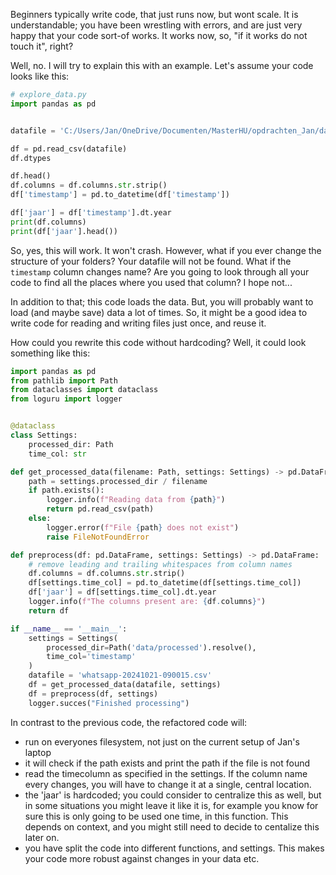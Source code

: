 Beginners typically write code, that just runs now, but wont scale.
It is understandable; you have been wrestling with errors, and are just very happy that your code sort-of works. It works now, so, "if it works do not touch it", right?

Well, no. I will try to explain this with an example.
Let's assume your code looks like this:

```python
# explore_data.py
import pandas as pd


datafile = 'C:/Users/Jan/OneDrive/Documenten/MasterHU/opdrachten_Jan/data/processed/whatsapp-20240918-065128.csv'

df = pd.read_csv(datafile)
df.dtypes

df.head()
df.columns = df.columns.str.strip()
df['timestamp'] = pd.to_datetime(df['timestamp'])

df['jaar'] = df['timestamp'].dt.year
print(df.columns)
print(df['jaar'].head())
```

So, yes, this will work. It won't crash. However, what if you ever change the structure of your folders? Your datafile will not be found. What if the `timestamp` column changes name? Are you going to look through all your code to find all the places where you used that column? I hope not...

In addition to that; this code loads the data. But, you will probably want to load (and maybe save) data a lot of times. So, it might be a good idea to write code for reading and writing files just once, and reuse it.

How could you rewrite this code without hardcoding? Well, it could look something like this:

```python
import pandas as pd
from pathlib import Path
from dataclasses import dataclass
from loguru import logger


@dataclass
class Settings:
    processed_dir: Path
    time_col: str

def get_processed_data(filename: Path, settings: Settings) -> pd.DataFrame:
    path = settings.processed_dir / filename
    if path.exists():
        logger.info(f"Reading data from {path}")
        return pd.read_csv(path)
    else:
        logger.error(f"File {path} does not exist")
        raise FileNotFoundError

def preprocess(df: pd.DataFrame, settings: Settings) -> pd.DataFrame:
    # remove leading and trailing whitespaces from column names
    df.columns = df.columns.str.strip()
    df[settings.time_col] = pd.to_datetime(df[settings.time_col])
    df['jaar'] = df[settings.time_col].dt.year
    logger.info(f"The columns present are: {df.columns}")
    return df

if __name__ == '__main__':
    settings = Settings(
        processed_dir=Path('data/processed').resolve(),
        time_col='timestamp'
    )
    datafile = 'whatsapp-20241021-090015.csv'
    df = get_processed_data(datafile, settings)
    df = preprocess(df, settings)
    logger.succes("Finished processing")
```

In contrast to the previous code, the refactored code will:

- run on everyones filesystem, not just on the current setup of Jan's laptop
- it will check if the path exists and print the path if the file is not found
- read the timecolumn as specified in the settings. If the column name every changes, you will have to change it at a single, central location.
- the 'jaar' is hardcoded; you could consider to centralize this as well, but in some situations you might leave it like it is, for example you know for sure this is only going to be used one time, in this function. This depends on context, and you might still need to decide to centalize this later on.
- you have split the code into different functions, and settings. This makes your code more robust against changes in your data etc.
